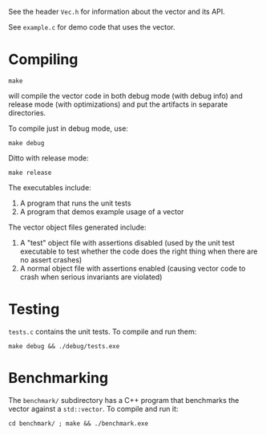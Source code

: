 See the header `Vec.h` for information about the vector and its API.

See `example.c` for demo code that uses the vector.

# Compiling
```
make
```

will compile the vector code in both debug mode (with debug info) and release
mode (with optimizations) and put the artifacts in separate directories.

To compile just in debug mode, use:

```
make debug
```

Ditto with release mode:

```
make release
```

The executables include:

1. A program that runs the unit tests
2. A program that demos example usage of a vector

The vector object files generated include:

1. A "test" object file with assertions disabled (used by the unit test
executable to test whether the code does the right thing when there are no
assert crashes)
2. A normal object file with assertions enabled (causing vector code to crash
when serious invariants are violated)

# Testing

`tests.c` contains the unit tests. To compile and run them:

```
make debug && ./debug/tests.exe
```

# Benchmarking

The `benchmark/` subdirectory has a C++ program that benchmarks the vector
against a `std::vector`. To compile and run it:

```
cd benchmark/ ; make && ./benchmark.exe
```
